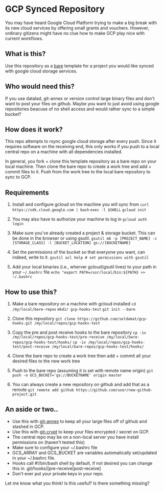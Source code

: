 # GCP Synced Repository 
You may have heard Google Cloud Platform trying to make a big break with its new cloud services by offering small grants and vouchers. However, ordinary gitizens might have no clue how to make GCP play nice with current workflows. 

## What is this?
Use this repository as a [bare](http://www.saintsjd.com/2011/01/what-is-a-bare-git-repository/) template for a project you would like synced with google cloud storage services.

## Who would need this?
If you use datalad, git-annex or version control large binary files and don't want to post your files on github. Maybe you want to just avoid using google repositories beacuse of no shell access and would rather sync to a simple bucket?

## How does it work?
This repo attempts to rsync google cloud storage after every push. Since it requires software on the receiving end, this only works if you push to a local central repo on a machine with all dependencies installed. 

In general, you fork + clone this template repository as a bare repo on your local machine. Then clone the bare repo to create a work tree and add + commit files to it. Push from the work tree to the local bare repository to sync to GCP.

## Requirements
1. Install and configure gcloud on the machine you will sync from
     `curl https://sdk.cloud.google.com | bash`
     `exec -l $SHELL`
     `gcloud init`

2. You may also have to authorize your machine to log in
	`gcloud auth login`

3. Make sure you've already created a project & storage bucket. This can be done in the browser or using gsutil.
	`gsutil mb -p [PROJECT_NAME] -c [STORAGE_CLASS] -l [BUCKET_LOCATION] gs://[BUCKETNAME]`

4. Set the permissions of the bucket so that everyone you want, can indeed, write to it.
	`gsutil acl help # set permissions with gsutil`

5. Add your local binaries (i.e., wherver gcloud/gsutil lives) to your path in your `~/.bashrc` file
	`echo "export PATH=/usr/local/bin:${PATH} >> ~/.bashrc`

## How to use this?
1. Make a bare repository on a machine with gcloud installed
	`cd /my/local/bare-repos`
	`mkdir gcp-hooks-test`
	`git init --bare`

2. Clone this repository
	`git clone https://github.com/seldamat/gcp-hooks.git /my/local/repos/gcp-hooks-test`

3. Copy the pre and post receive hooks to the bare repository
	`cp -iv /my/local/repos/gcp-hooks-test/pre-receive /my/local/bare-repos/gcp-hooks-test/hooks/`
	`cp -iv /my/local/repos/gcp-hooks-test/post-receive /my/local/bare-repos/gcp-hooks-test/hooks/`

4. Clone the bare repo to create a work tree then add + commit all your desired files to the new work tree

5. Push to the bare repo (assuming it is set with remote name origin)
	`git push -o GCS_BUCKET='gs://BUCKETNAME' origin master`

6. You can always create a new repository on github and add that as a remote
	`git remote add github https://github.com/user/new-github-project.git`


## An aside or two..
* Use this with [git-annex](https://git-annex.branchable.com/) to keep all your large files off of github and stashed in GCP.
* Use this with [git-crypt](https://www.agwa.name/projects/git-crypt/) to keep your files encrypted / secret on GCP.
* The central repo may be on a non-local server you have install permissions on (haven't tested this)
* Make sure to configure your ~/.bashrc file
* GCS_ARRAY and GCS_BUCKET are variables automatically set/updated in your ~/.bashrc file.
* Hooks call #!/bin/bash shell by default, if not desired you can change this in .git/hooks/[pre-receive|post-receive]
* Don't ever put your private keys in your repo.

Let me know what you think! Is this useful? Is there something missing?
